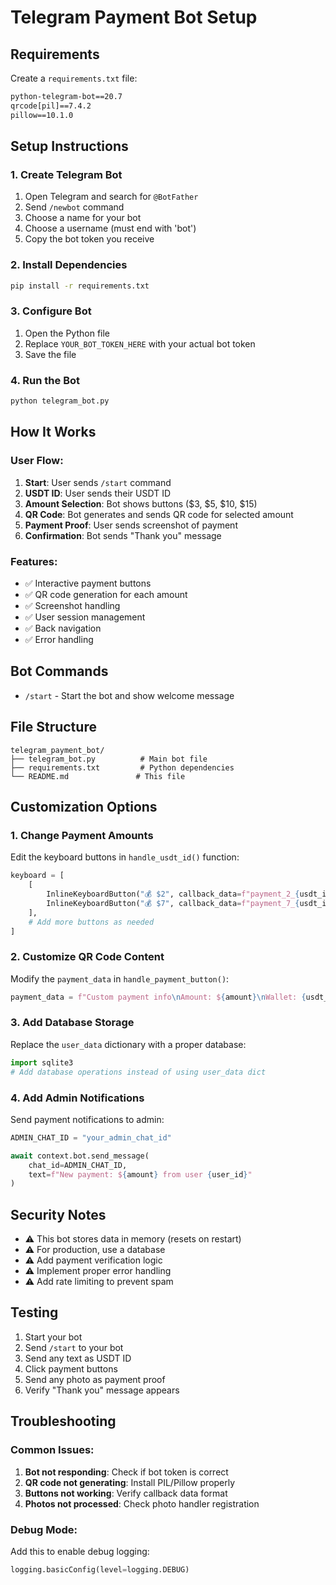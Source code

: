 # Telegram Payment Bot Setup

## Requirements

Create a `requirements.txt` file:

```txt
python-telegram-bot==20.7
qrcode[pil]==7.4.2
pillow==10.1.0
```

## Setup Instructions

### 1. Create Telegram Bot

1. Open Telegram and search for `@BotFather`
2. Send `/newbot` command
3. Choose a name for your bot
4. Choose a username (must end with 'bot')
5. Copy the bot token you receive

### 2. Install Dependencies

```bash
pip install -r requirements.txt
```

### 3. Configure Bot

1. Open the Python file
2. Replace `YOUR_BOT_TOKEN_HERE` with your actual bot token
3. Save the file

### 4. Run the Bot

```bash
python telegram_bot.py
```

## How It Works

### User Flow:
1. **Start**: User sends `/start` command
2. **USDT ID**: User sends their USDT ID
3. **Amount Selection**: Bot shows buttons ($3, $5, $10, $15)
4. **QR Code**: Bot generates and sends QR code for selected amount
5. **Payment Proof**: User sends screenshot of payment
6. **Confirmation**: Bot sends "Thank you" message

### Features:
- ✅ Interactive payment buttons
- ✅ QR code generation for each amount
- ✅ Screenshot handling
- ✅ User session management
- ✅ Back navigation
- ✅ Error handling

## Bot Commands

- `/start` - Start the bot and show welcome message

## File Structure

```
telegram_payment_bot/
├── telegram_bot.py          # Main bot file
├── requirements.txt         # Python dependencies
└── README.md               # This file
```

## Customization Options

### 1. Change Payment Amounts
Edit the keyboard buttons in `handle_usdt_id()` function:

```python
keyboard = [
    [
        InlineKeyboardButton("💰 $2", callback_data=f"payment_2_{usdt_id}"),
        InlineKeyboardButton("💰 $7", callback_data=f"payment_7_{usdt_id}")
    ],
    # Add more buttons as needed
]
```

### 2. Customize QR Code Content
Modify the `payment_data` in `handle_payment_button()`:

```python
payment_data = f"Custom payment info\nAmount: ${amount}\nWallet: {usdt_id}"
```

### 3. Add Database Storage
Replace the `user_data` dictionary with a proper database:

```python
import sqlite3
# Add database operations instead of using user_data dict
```

### 4. Add Admin Notifications
Send payment notifications to admin:

```python
ADMIN_CHAT_ID = "your_admin_chat_id"

await context.bot.send_message(
    chat_id=ADMIN_CHAT_ID,
    text=f"New payment: ${amount} from user {user_id}"
)
```

## Security Notes

- ⚠️ This bot stores data in memory (resets on restart)
- ⚠️ For production, use a database
- ⚠️ Add payment verification logic
- ⚠️ Implement proper error handling
- ⚠️ Add rate limiting to prevent spam

## Testing

1. Start your bot
2. Send `/start` to your bot
3. Send any text as USDT ID
4. Click payment buttons
5. Send any photo as payment proof
6. Verify "Thank you" message appears

## Troubleshooting

### Common Issues:

1. **Bot not responding**: Check if bot token is correct
2. **QR code not generating**: Install PIL/Pillow properly
3. **Buttons not working**: Verify callback data format
4. **Photos not processed**: Check photo handler registration

### Debug Mode:
Add this to enable debug logging:
```python
logging.basicConfig(level=logging.DEBUG)
```